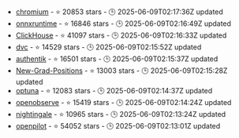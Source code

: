 - [chromium](https://github.com/chromium/chromium) - ⭐ 20853 stars - 🕒 2025-06-09T02:17:36Z updated
- [onnxruntime](https://github.com/microsoft/onnxruntime) - ⭐ 16846 stars - 🕒 2025-06-09T02:16:49Z updated
- [ClickHouse](https://github.com/ClickHouse/ClickHouse) - ⭐ 41097 stars - 🕒 2025-06-09T02:16:33Z updated
- [dvc](https://github.com/iterative/dvc) - ⭐ 14529 stars - 🕒 2025-06-09T02:15:52Z updated
- [authentik](https://github.com/goauthentik/authentik) - ⭐ 16501 stars - 🕒 2025-06-09T02:15:37Z updated
- [New-Grad-Positions](https://github.com/SimplifyJobs/New-Grad-Positions) - ⭐ 13003 stars - 🕒 2025-06-09T02:15:28Z updated
- [optuna](https://github.com/optuna/optuna) - ⭐ 12083 stars - 🕒 2025-06-09T02:14:37Z updated
- [openobserve](https://github.com/openobserve/openobserve) - ⭐ 15419 stars - 🕒 2025-06-09T02:14:24Z updated
- [nightingale](https://github.com/ccfos/nightingale) - ⭐ 10965 stars - 🕒 2025-06-09T02:13:24Z updated
- [openpilot](https://github.com/commaai/openpilot) - ⭐ 54052 stars - 🕒 2025-06-09T02:13:01Z updated
